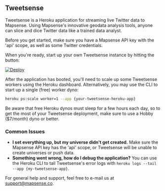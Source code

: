 ## Tweetsense

Tweetsense is a Heroku application for streaming live Twitter data to Mapsense. Using Mapsense's innovative geodata analysis tools, anyone can slice and dice Twitter data like a trained data analyst. 

Before you get started, make sure you have a Mapsense API key with the 'api' scope, as well as some Twitter credentials.

When you're ready, start up your own Tweetsense instance by hitting the button:

[![Deploy](https://www.herokucdn.com/deploy/button.png)](https://heroku.com/deploy)

After the application has booted, you'll need to scale up some Tweetsense workers using the Heroku dashboard. Alternatively, you may use the CLI to start up a single (free) worker dyno:

```bash
heroku ps:scale worker=1 --app {your-tweetsense-heroku-app}
```

Be aware that free Heroku dynos must sleep for a few hours each day, so to get the most of your Tweetsense deployment, make sure to use a Hobby ($7/month) dyno or better.

### Common Issues

- **I set everything up, but my universe didn't get created.** Make sure the Mapsense API key has the 'api' scope, or Tweetsense will be unable to create universes or push data.
- **Something went wrong, how do I debug the application?** You can use the Heroku CLI to tail Tweetsense's error logs with `heroku logs --tail --app {my-tweetsense-app}`.

For general help and support, feel free to e-mail us at support@mapsense.co.
